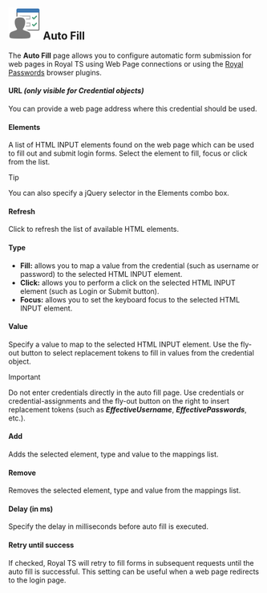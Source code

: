 ## ![](/r2023/images/RoyalTS/Application/SVG_PageAutoFill_32.svg#img_header) Auto Fill

The **Auto Fill** page allows you to configure automatic form submission for web pages in Royal TS using Web Page connections or using the [Royal Passwords](http://www.royalts.com/main/Passwords/Browsers.aspx) browser plugins.

#### URL _(only visible for Credential objects)_

You can provide a web page address where this credential should be used.

#### Elements

A list of HTML INPUT elements found on the web page which can be used to fill out and submit login forms. Select the element to fill, focus or click from the list.

> [!Tip]
> You can also specify a jQuery selector in the Elements combo box.

#### Refresh

Click to refresh the list of available HTML elements.

#### Type

- **Fill:** allows you to map a value from the credential (such as username or password) to the selected HTML INPUT element.
- **Click:** allows you to perform a click on the selected HTML INPUT element (such as Login or Submit button).
- **Focus:** allows you to set the keyboard focus to the selected HTML INPUT element.

#### Value

Specify a value to map to the selected HTML INPUT element. Use the fly-out button to select replacement tokens to fill in values from the credential object.

> [!Important]
> Do not enter credentials directly in the auto fill page. Use credentials or credential-assignments and the fly-out button on the right to insert replacement tokens (such as **$EffectiveUsername$**, **$EffectivePasswords$**, etc.).

#### Add

Adds the selected element, type and value to the mappings list.

#### Remove

Removes the selected element, type and value from the mappings list.

#### Delay (in ms)

Specify the delay in milliseconds before auto fill is executed.

#### Retry until success

If checked, Royal TS will retry to fill forms in subsequent requests until the auto fill is successful. This setting can be useful when a web page redirects to the login page.
